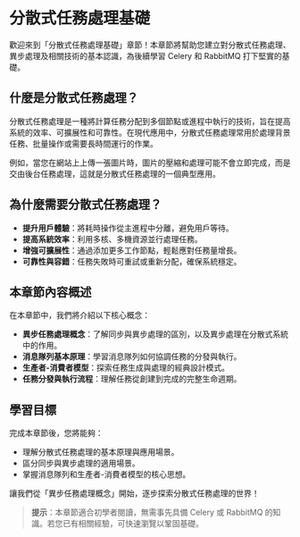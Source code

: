 # 分散式任務處理基礎

歡迎來到「分散式任務處理基礎」章節！本章節將幫助您建立對分散式任務處理、異步處理及相關技術的基本認識，為後續學習 Celery 和 RabbitMQ 打下堅實的基礎。

## 什麼是分散式任務處理？

分散式任務處理是一種將計算任務分配到多個節點或進程中執行的技術，旨在提高系統的效率、可擴展性和可靠性。在現代應用中，分散式任務處理常用於處理背景任務、批量操作或需要長時間運行的作業。

例如，當您在網站上上傳一張圖片時，圖片的壓縮和處理可能不會立即完成，而是交由後台任務處理，這就是分散式任務處理的一個典型應用。

## 為什麼需要分散式任務處理？

- **提升用戶體驗**：將耗時操作從主進程中分離，避免用戶等待。
- **提高系統效率**：利用多核、多機資源並行處理任務。
- **增強可擴展性**：通過添加更多工作節點，輕鬆應對任務量增長。
- **可靠性與容錯**：任務失敗時可重試或重新分配，確保系統穩定。

## 本章節內容概述

在本章節中，我們將介紹以下核心概念：

- **異步任務處理概念**：了解同步與異步處理的區別，以及異步處理在分散式系統中的作用。
- **消息隊列基本原理**：學習消息隊列如何協調任務的分發與執行。
- **生產者-消費者模型**：探索任務生成與處理的經典設計模式。
- **任務分發與執行流程**：理解任務從創建到完成的完整生命週期。

## 學習目標

完成本章節後，您將能夠：
- 理解分散式任務處理的基本原理與應用場景。
- 區分同步與異步處理的適用場景。
- 掌握消息隊列和生產者-消費者模型的核心思想。

讓我們從「異步任務處理概念」開始，逐步探索分散式任務處理的世界！

> **提示**：本章節適合初學者閱讀，無需事先具備 Celery 或 RabbitMQ 的知識。若您已有相關經驗，可快速瀏覽以鞏固基礎。
